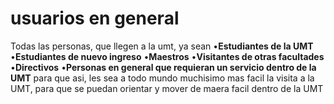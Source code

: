 # usuarios en general 
Todas las personas, que llegen a la umt, ya sean
•**Estudiantes de la UMT**
•**Estudiantes de nuevo ingreso**
•**Maestros**
•**Visitantes de otras facultades**
•**Directivos**
•**Personas en general que requieran un servicio dentro de la UMT**
para que asi, les sea a todo mundo muchisimo mas facil la visita a la UMT, para que se puedan orientar y mover de maera facil dentro de la UMT
